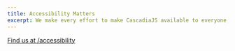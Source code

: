 ```yaml
---
title: Accessibility Matters
excerpt: We make every effort to make CascadiaJS available to everyone, join us!
---
```

[Find us at /accessibility](/accessibility)